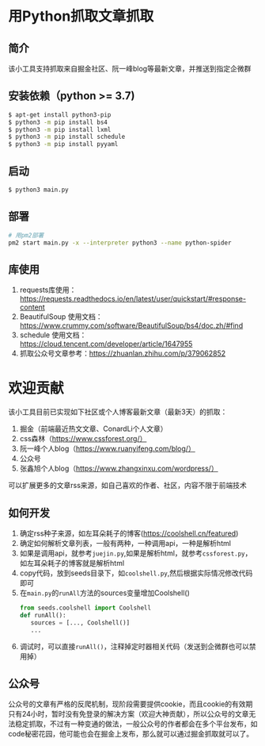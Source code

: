 

# 用Python抓取文章抓取

## 简介
该小工具支持抓取来自掘金社区、阮一峰blog等最新文章，并推送到指定企微群

## 安装依赖（python >= 3.7)
```bash
$ apt-get install python3-pip
$ python3 -m pip install bs4
$ python3 -m pip install lxml
$ python3 -m pip install schedule
$ python3 -m pip install pyyaml
```

## 启动
```bash
$ python3 main.py
```

## 部署
```bash
# 用pm2部署
pm2 start main.py -x --interpreter python3 --name python-spider
```
## 库使用
1. requests库使用：https://requests.readthedocs.io/en/latest/user/quickstart/#response-content
2. BeautifulSoup 使用文档：https://www.crummy.com/software/BeautifulSoup/bs4/doc.zh/#find
3. schedule 使用文档：https://cloud.tencent.com/developer/article/1647955
4. 抓取公众号文章参考：https://zhuanlan.zhihu.com/p/379062852

# 欢迎贡献
该小工具目前已实现如下社区或个人博客最新文章（最新3天）的抓取：
1. 掘金（前端最近热文文章、ConardLi个人文章）
2. css森林（https://www.cssforest.org/）
3. 阮一峰个人blog（https://www.ruanyifeng.com/blog/）
4. 公众号
5. 张鑫旭个人blog（https://www.zhangxinxu.com/wordpress/）

可以扩展更多的文章rss来源，如自己喜欢的作者、社区，内容不限于前端技术

## 如何开发
1. 确定rss种子来源，如左耳朵耗子的博客(https://coolshell.cn/featured)
2. 确定如何解析文章列表，一般有两种，一种调用api，一种是解析html
3. 如果是调用api，就参考`juejin.py`,如果是解析html，就参考`cssforest.py`，如左耳朵耗子的博客就是解析html
4. copy代码，放到seeds目录下，如`coolshell.py`,然后根据实际情况修改代码即可
5. 在`main.py`的`runAll`方法的sources变量增加Coolshell()
   ```python
   from seeds.coolshell import Coolshell
   def runAll():
      sources = [..., Coolshell()]
      ...
   ```
6. 调试时，可以直接`runAll()`，注释掉定时器相关代码（发送到企微群也可以禁用掉）

## 公众号
公众号的文章有严格的反爬机制，现阶段需要提供cookie，而且cookie的有效期只有24小时，暂时没有免登录的解决方案（欢迎大神贡献），所以公众号的文章无法稳定抓取，不过有一种变通的做法，一般公众号的作者都会在多个平台发布，如code秘密花园，他可能也会在掘金上发布，那么就可以通过掘金抓取就可以了。